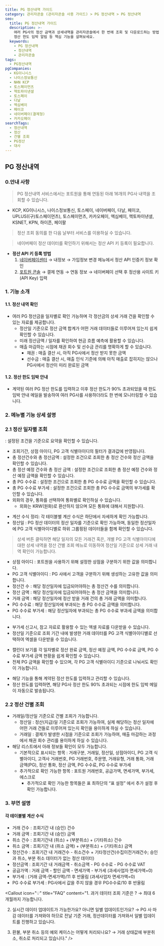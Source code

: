 ```yaml
---
title: PG 정산내역 가이드
category: 관리자콘솔 (관리자콘솔 사용 가이드) > PG 정산내역 > PG 정산내역
seo:
  title: PG 정산내역 가이드
  description: >-
    여러 PG사의 정산 금액과 상세내역을 관리자콘솔에서 한 번에 조회 및 다운로드하는 방법을 안내합니다. 정산일 기준 상세 거래 건 구성, 
    정산 한도 임박 알림 등 핵심 기능을 살펴보세요.
  keywords:
    - PG 정산내역
    - 정산내역
    - 관리자콘솔
tags:
  - PG정산내역
pgCompanies:
  - KG이니시스
  - 나이스정보통신
  - NHN KCP
  - 토스페이먼츠
  - 헥토파이낸셜
  - 토스페이
  - 다날
  - 엑심베이
  - 페이코
  - 네이버페이(결제형)
  - 카카오페이
searchTags:
  - 정산내역
  - 정산
  - 건별 조회
  - PG정산
  - 대사
---
```


## **PG 정산내역**

### **0.안내 사항**

> PG 정산내역 서비스에서는 포트원을 통해 연동된 아래 16개의 PG사 내역을 조회할 수 있습니다.

- KCP, KG이니시스, 나이스정보통신, 토스페이, 네이버페이, 다날, 페이코, UPLUS((구)토스페이먼츠), 토스페이먼츠, 카카오페이, 엑심베이, 헥토파이낸셜, KSNET, KPN, 하이픈, 페이팔

> 정산 조회 동의를 한 다음 날부터 서비스를 이용하실 수 있습니다.

> 네이버페이 정산 데이터를 확인하기 위해서는 정산 API 키 등록이 필요합니다.

- **정산 API 키 등록 방법**
  1. [네이버페이센터](https://admin.pay.naver.com/) → 내정보 → 가입정보 변경 메뉴에서 정산 API 인증키 정보 확인
  2. [포트원 콘솔](https://admin.portone.io/auth/signin) → 결제 연동 → 연동 정보 → 네이버페이 선택 후 정산용 사이트 키(API Key) 입력

### **1. 기능 소개**

<Callout icon="💡" title="Tip" content="PG 정산금 통합/상세 내역 조회를 통해 정확한 미회수 채권/선수금 관리를 해보세요." />

#### **1.1. 정산 내역 확인**

- 여러 PG 정산금을 일자별로 확인 가능하며 각 정산금의 상세 거래 건을 확인할 수 있는 자료를 제공합니다.
  - 정산일 기준으로 정산 금액 합계가 어떤 거래 데이터들로 이루어져 있는지 쉽게 확인할 수 있습니다.
  - 미래 정산금액 / 일자를 확인하여 현금 흐름 예측에 활용할 수 있습니다.
  - 매출 마감하는 시점에 채권 회수 및 선수금 관리를 명확하게 할 수 있습니다.
    - 채권 : 매출 결산 시, 아직 PG사에서 정산 받지 못한 금액
    - 선수금 : 매출 결산 시, 매출 인식 기준에 의해 아직 매출로 잡히지는 않으나 PG사에서 정산이 미리 완료된 금액

#### **1.2. 정산 한도 임박 안내**

- 계약된 여러 PG 정산 한도를 입력하고 이후 정산 한도가 90% 초과되었을 때 한도 임박 안내 메일을 발송하여 여러 PG사를 사용하더라도 한 번에 모니터링할 수 있습니다.

### **2. 메뉴별 기능 상세 설명**

### **2.1 정산 일자별 조회**

<Callout icon="💡" title="참고사항" content="당일 정산 데이터의 경우 정산 예정으로 표시됩니다." />



<Highlight text="① 요약대시보드" /> : 설정된 조건을 기준으로 요약을 확인할 수 있습니다.

- 조회기간, 상점 아이디, PG 고객 식별아이디의 필터가 결과값에 반영됩니다.
- 총 정산건수와 총 정산금액 : 설정한 조건으로 조회한 총 정산 건수와 정산 금액을 확인할 수 있습니다.
- 총 정산 예정 건수와 총 정산 금액 : 설정한 조건으로 조회한 총 정산 예정 건수와 정산 예정 금액을 확인할 수 있습니다.
- 총 PG 수수료 : 설정한 조건으로 조회한 총 PG 수수료 금액을 확인할 수 있습니다.
- 총 PG 수수료 부가세 : 설정한 조건으로 조회한 총 PG 수수료 금액의 부가세를 확인할 수 있습니다.
- 외화의 경우, 통화를 선택하여 통화별로 확인하실 수 있습니다.
  - 외화는 KRW(원화)로 환산하지 않으며 모든 통화에 대해서 지원합니다.

<Highlight text="② 데이터 테이블" />

- 계산 수식 정리: 각 테이블별 계산 수식은 하단에서 자세하게 확인 가능합니다.
- 정산일 : PG 정산 데이터의 정산 일자를 기준으로 확인 가능하며, 동일한 정산일자에 PG 고객 식별아이디별로 하위 그룹핑된 데이터들을 함께 확인할 수 있습니다.



> 상세 버튼 클릭하면 해당 일자의 모든 거래건 혹은, 개별 PG 고객 식별아이디에 대한 상세 내역을 정산 건별 조회 메뉴로 이동하여 정산일 기준으로 상세 거래 내역 확인이 가능합니다.

- 상점 아이디 : 포트원을 사용하기 위해 설정한 상점을 구분하기 위한 값을 의미합니다.
- PG 고객 식별아이디 : PG 사에서 고객을 구분하기 위해 생성하는 고유한 값을 의미합니다.
- 정산건 수 : 해당 정산일자에 입금되어야하는 총 정산건 수를 의미합니다.
- 정산 금액 : 해당 정산일자에 입금되어야하는 총 정산 금액을 의미합니다.
- 거래 금액 : 해당 정산일자에 정산 받을 거래 건의 총 거래 금액을 의미합니다.
- PG 수수료 : 해당 정산일자에 부과되는 총 PG 수수료 금액을 의미합니다.
- PG 수수료 부가세 : 해당 정산일자에 부과되는 총 PG 수수료 부과세 금액을 의미합니다.

<Highlight text="③ 부가세 참고 자료 다운로드" />



- 부가세 신고시, 참고 자료로 활용할 수 있는 엑셀 자료를 다운받을 수 있습니다.
- 정산일 기준으로 조회 기간 내에 발생한 거래 데이터를 PG 고객 식별아이디별로 선택하여 엑셀을 다운받을 수 있습니다.

<Highlight text="④ 캘린더로 보기" />



- 캘린더 보기를 각 일자별로 정산 완료 금액, 정산 예정 금액, PG 수수료 금액, PG 수수료 부가세 금액 현황을 쉽게 확인할 수 있습니다.
- 전체 PG 금액을 확인할 수 있으며, 각 PG 고객 식별아이디 기준으로 나눠서도 확인이 가능합니다.

<Highlight text="⑤ 정산 한도 설정" />

<Callout icon="💡" title="참고사항" content="해당 기능은 정해진 정산 한도를 한 곳에서 관리/운영하는 기능입니다. 정산 한도를 증액하기 위해서는 PG사와 직접 소통해주시기 바랍니다." />



- 해당 기능을 통해 계약된 정산 한도를 입력하고 관리할 수 있습니다.
- 정산 한도를 입력하면, 해당 PG사 정산 한도 90% 초과되는 시점에 한도 임박 메일이 자동으로 발송됩니다.

### **2.2 정산 건별 조회**



- 거래일/정산일 기준으로 건별 조회가 가능합니다.
  - 정산일 : 정산(지급)일 기준으로 조회가 가능하여, 실제 해당하는 정산 일자에 어떤 거래 건들로 이루어져 있는지 확인을 용이하게 하실 수 있습니다.
  - 거래일 : 결제가 발생한 시점을 기준으로 조회가 가능하여, 매출 마감하는 과정에서 채권 회수 관리를 용이하게 하실 수 있습니다.
- 해당 리스트에서 아래 정보들 확인이 모두 가능합니다.
  - 기본적으로 표시되는 항목 : 거래구분, 거래일, 정산일, 상점아이디, PG 고객 식별아이디, 고객사 거래번호, PG 거래번호, 주문명, 거래유형, 거래 통화, 거래 금액(PG), 정산 통화, 정산 금액, PG 수수료, PG 수수료 부가세
  - 추가적으로 확인 가능한 항목 : 포트원 거래번호, 공급가액, 면세가액, 부가세, 에스크로
    - 추가적으로 확인 가능한 항목들은 표 최하단의 “표 설정” 에서 추가 설정 후 확인 가능합니다.

### **3. 부연 설명**

<Callout icon="💡" title="참고사항" content="각 테이블에 표시되는 데이터의 수식을 확인하실 수 있습니다." />

#### **각 테이블별 계산 수식**

<Indent level="1">

- 거래 건수 : 조회기간 내 (승인) 건수
- 거래 금액 : 조회기간 내 (승인) 금액
- 취소 건수 : 조회기간내 (취소) + (부분취소) + (기타취소) 건수
- 취소 금액 : 조회기간 내 (취소 금액) + (부분취소) + (기타취소) 금액
- 정산건수 : 조회기간 내 거래건수 - 취소건수 + 기타정산건(수집이전거래건수; 승인과 취소, 부분 취소 데이터가 없는 정산 데이터)
- 정산금액 : 조회기간 내 거래금액 - 취소금액 - PG 수수료 - PG 수수료 VAT
- 공급가액 : 거래 금액 - 할인 금액 - 면세가액 - 부가세
  (과세사업자 면세가액=0)
- 부가세 :  (거래 금액-면세가액)/11 후 반올림
  (과세사업자 면세가액=0)
- PG 수수료 부가세 : PG사에서 값을 주지 않을 경우 PG수수료/10 후 반올림

</Indent>

<Callout icon="💡" title="FAQ" content="1. 과거 데이터 조회 기준은 ?
→ 최대 6개월까지 가능합니다.

2. 실시간 데이터 업데이트가 가능한가요? 아니면 일별 업데이트인가요?
→ PG 사 마감 데이터를 가져와야 하므로 전날 기준 거래, 정산데이터를 가져와서 일별 업데이트를 진행하고 있습니다.

3. 환불, 부분 취소 등의 예외 케이스는 어떻게 처리되나요?
→ 거래 상태값에 부분취소, 취소로 처리되고 있습니다." />
